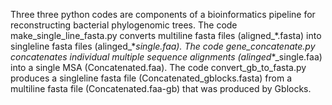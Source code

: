 Three three python codes are components of a bioinformatics pipeline for reconstructing bacterial phylogenomic trees. 
The code make_single_line_fasta.py converts multiline fasta files (aligned_\*.fasta) into singleline fasta files (alinged_\*_single.faa). 
The code gene_concatenate.py concatenates individual multiple sequence alignments (alinged_\*_single.faa) into a single MSA (Concatenated.faa). 
The code convert_gb_to_fasta.py produces a singleline fasta file (Concatenated_gblocks.fasta) from a multiline fasta file (Concatenated.faa-gb) that was produced by Gblocks. 
